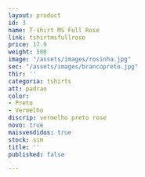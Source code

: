 ```yaml
---
layout: product
id: 3
name: T-shirt MS Full Rose
link: tshirtmsfullrose
price: 17.9
weight: 500
image: "/assets/images/rosinha.jpg"
sec: "/assets/images/brancopreto.jpg"
thir: ''
categoria: tshirts
att: padrao
color:
- Preto
- Vermelho
discrip: vermelho preto rose
novo: true
maisvendidos: true
stock: sim
title: ''
published: false

---
```

